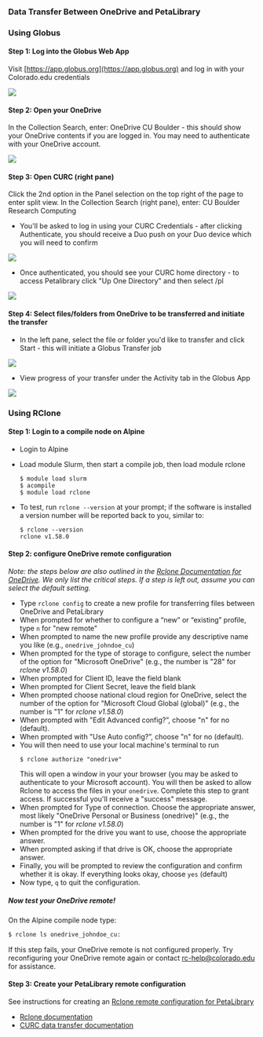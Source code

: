 ### Data Transfer Between OneDrive and PetaLibrary

### Using Globus

#### Step 1: Log into the Globus Web App
Visit [https://app.globus.org](https://app.globus.org) and log in with your Colorado.edu credentials

![](Globus_Login.png)

#### Step 2: Open your OneDrive
In the Collection Search, enter: OneDrive CU Boulder - this should show your OneDrive contents if you are logged in. You may need to authenticate with your OneDrive account.

![](onedrivesearch.png)

#### Step 3: Open CURC (right pane)
Click the 2nd option in the Panel selection on the top right of the page to enter split view. In the Collection Search (right pane), enter: CU Boulder Research Computing

* You'll be asked to log in using your CURC Credentials - after clicking Authenticate, you should receive a Duo push on your Duo device which you will need to confirm

![](splitview.png)

* Once authenticated, you should see your CURC home directory - to access Petalibrary click "Up One Directory" and then select /pl

![](Globus_CURC_Collection.png)

#### Step 4: Select files/folders from OneDrive to be transferred and initiate the transfer
* In the left pane, select the file or folder you'd like to transfer and click Start - this will initiate a Globus Transfer job

![](Globus_Intitiate_Transfer.png)

* View progress of your transfer under the Activity tab in the Globus App

![](Globus_Activity_GDrive.png)

### Using RClone

#### Step 1: Login to a compile node on Alpine

* Login to Alpine
* Load module Slurm, then start a compile job, then load module rclone
	```
	$ module load slurm
	$ acompile
	$ module load rclone
	```
* To test, run `rclone --version` at your prompt; if the software is installed a version number will be reported back to you, similar to:

	```
	$ rclone --version
	rclone v1.58.0
	```

#### Step 2: configure OneDrive remote configuration

_Note: the steps below are also outlined in the [Rclone Documentation for OneDrive](https://rclone.org/onedrive/). We only list the critical steps. If a step is left out, assume you can select the default setting._

* Type `rclone config` to create a new profile for transferring files between OneDrive and PetaLibrary
* When prompted for whether to configure a “new” or “existing” profile, type `n` for "new remote"
* When prompted to name the new profile provide any descriptive name you like (e.g., `onedrive_johndoe_cu`)
* When prompted for the type of storage to configure, select the number of the option for "Microsoft OneDrive" (e.g., the number is "28" for _rclone v1.58.0_)
* When prompted for Client ID, leave the field blank
* When prompted for Client Secret, leave the field blank
* When prompted choose national cloud region for OneDrive, select the number of the option for "Microsoft Cloud Global (global)" (e.g., the number is "1" for _rclone v1.58.0_)
* When prompted with "Edit Advanced config?”, choose "n" for no (default). 
* When prompted with "Use Auto config?”, choose "n" for no (default). 
* You will then need to use your local machine's terminal to run 
	```
	$ rclone authorize "onedrive"
	```
	This will open a window in your your browser (you may be asked to authenticate to your Microsoft account). You will then be asked to allow Rclone to access the files in your `onedrive`. Complete this step to grant access.  If successful you'll receive a "success" message. 
* When prompted for Type of connection. Choose the appropriate answer, most likely "OneDrive Personal or Business (onedrive)" (e.g., the number is "1" for _rclone v1.58.0_)
* When prompted for the drive you want to use, choose the appropriate answer.
* When prompted asking if that drive is OK, choose the appropriate answer.
* Finally, you will be prompted to review the configuration and confirm whether it is okay. If everything looks okay, choose `yes` (default)
* Now type, `q` to quit the configuration. 

##### Now test your OneDrive remote!

On the Alpine compile node type:
```bash
$ rclone ls onedrive_johndoe_cu:
```
If this step fails, your OneDrive remote is not configured properly. Try reconfiguring your OneDrive remote again or contact <rc-help@colorado.edu> for assistance.

#### Step 3: Create your PetaLibrary remote configuration

See instructions for creating an [Rclone remote configuration for PetaLibrary](./rclone.html#configure-rclone)


* [Rclone documentation](https://rclone.org/)
* [CURC data transfer documentation](../../compute/data-transfer)

